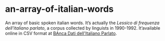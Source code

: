 # an-array-of-italian-words

An array of basic spoken italian words. It’s actually the *Lessico di frequenza dell'italiano parlato*, a corpus collected by linguists in 1990-1992. It’available online in CSV format at [BAnca Dati dell'Italiano Parlato](http://badip.uni-graz.at/it/lista-dei-lemmi).
